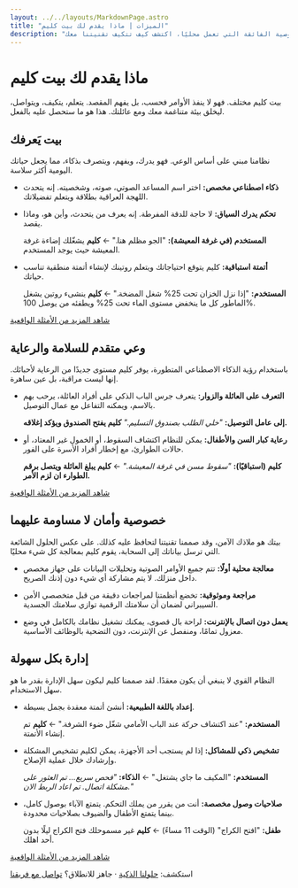 ```yaml
---
layout: ../../layouts/MarkdownPage.astro
title: "الميزات | ماذا يقدم لك بيت كليم"
description: "اكتشف ميزات بيت كليم الذكي. من المساعد الصوتي الذي يفهم اللهجة العراقية إلى الخصوصية الفائقة التي تعمل محليًا، اكتشف كيف تتكيف تقنيتنا معك."
---
```


# ماذا يقدم لك بيت كليم

بيت كليم مختلف. فهو لا ينفذ الأوامر فحسب، بل يفهم المقصد. يتعلم، يتكيف، ويتواصل، ليخلق بيئة متناغمة معك ومع عائلتك. هذا هو ما ستحصل عليه بالفعل.

## بيت يَعرفك

نظامنا مبني على أساس الوعي. فهو يدرك، ويفهم، ويتصرف بذكاء، مما يجعل حياتك اليومية أكثر سلاسة.

- **ذكاء اصطناعي مخصص:** اختر اسم المساعد الصوتي، صوته، وشخصيته. إنه يتحدث اللهجة العراقية بطلاقة ويتعلم تفضيلاتك.

- **تحكم يدرك السياق:** لا حاجة للدقة المفرطة. إنه يعرف من يتحدث، وأين هو، وماذا يقصد.

  **المستخدم (في غرفة المعيشة):** "الجو مظلم هنا." ← **كليم** يشغّلك إضاءة غرفة المعيشة حيث يوجد المستخدم.

- **أتمتة استباقية:** كليم يتوقع احتياجاتك ويتعلم روتينك لإنشاء أتمتة منطقية تناسب حياتك.

  **المستخدم:** "إذا نزل الخزان تحت 25% شغل المضخة." ← **كليم** ينشىء روتين يشغل الماطور كل ما ينخفض مستوى الماء تحت 25% ويطفئه من يوصل 100%.


[شاهد المزيد من الأمثلة الواقعية](/ar/examples#bayt-yaerifuk)
## وعي متقدم للسلامة والرعاية

باستخدام رؤية الذكاء الاصطناعي المتطورة، يوفر كليم مستوى جديدًا من الرعاية لأحبائك. إنها ليست مراقبة، بل عين ساهرة.

- **التعرف على العائلة والزوار:** يتعرف جرس الباب الذكي على أفراد العائلة، يرحب بهم بالاسم، ويمكنه التفاعل مع عمال التوصيل.

  **إلى عامل التوصيل:** *"خلي الطلب بصندوق التسليم."* **كليم يفتح الصندوق ويؤكد إغلاقه.**

- **رعاية كبار السن والأطفال:** يمكن للنظام اكتشاف السقوط، أو الخمول غير المعتاد، أو حالات الطوارئ، مع إخطار أفراد الأسرة على الفور.

  **كليم (استباقيًا):** *"سقوط مسن في غرفة المعيشة."* ← **كليم يبلغ العائلة ويتصل برقم الطوارء ان لزم الأمر.**


[شاهد المزيد من الأمثلة الواقعية](/ar/examples#salamah-wa-reaayah)
## خصوصية وأمان لا مساومة عليهما

بيتك هو ملاذك الآمن، وقد صممنا تقنيتنا لتحافظ عليه كذلك. على عكس الحلول الشائعة التي ترسل بياناتك إلى السحابة، يقوم كليم بمعالجة كل شيء محليًا.

- **معالجة محلية أولًا:** تتم جميع الأوامر الصوتية وتحليلات البيانات على جهاز مخصص داخل منزلك. لا يتم مشاركة أي شيء دون إذنك الصريح.

- **مراجعة وموثوقية:** تخضع أنظمتنا لمراجعات دقيقة من قبل متخصصي الأمن السيبراني لضمان أن سلامتك الرقمية توازي سلامتك الجسدية.

- **يعمل دون اتصال بالإنترنت:** لراحة بال قصوى، يمكنك تشغيل نظامك بالكامل في وضع معزول تمامًا، ومنفصل عن الإنترنت، دون التضحية بالوظائف الأساسية.
## إدارة بكل سهولة

النظام القوي لا ينبغي أن يكون معقدًا. لقد صممنا كليم ليكون سهل الإدارة بقدر ما هو سهل الاستخدام.

- **إعداد باللغة الطبيعية:** أنشئ أتمتة معقدة بجمل بسيطة.

  **المستخدم:** "عند اكتشاف حركة عند الباب الأمامي شغّل ضوء الشرفة." ← **كليم** تم إنشاء الأتمتة.

- **تشخيص ذكي للمشاكل:** إذا لم يستجب أحد الأجهزة، يمكن لكليم تشخيص المشكلة وإرشادك خلال عملية الإصلاح.

  **المستخدم:** "المكيف ما جاي يشتغل." ← **الذكاء:** *"فحص سريع… تم العثور على مشكلة اتصال. تم اعاد الربط الان."*

- **صلاحيات وصول مخصصة:** أنت من يقرر من يملك التحكم. يتمتع الآباء بوصول كامل، بينما يتمتع الأطفال والضيوف بصلاحيات محدودة.

  **طفل:** "افتح الكراج" (الوقت 11 مساءً) ← **كليم** غير مسموحلك فتح الكراج ليلًا بدون أحد اهلك.


[شاهد المزيد من الأمثلة الواقعية](/ar/examples#idarah-bi-suhulah)

استكشف: [حلولنا الذكية](/ar/solutions) · جاهز للانطلاق؟ [تواصل مع فريقنا](/ar/contact)